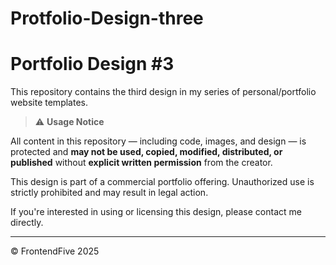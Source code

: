 # Protfolio-Design-three
# Portfolio Design #3

This repository contains the third design in my series of personal/portfolio website templates.

> ⚠️ **Usage Notice**

All content in this repository — including code, images, and design — is protected and **may not be used, copied, modified, distributed, or published** without **explicit written permission** from the creator.

This design is part of a commercial portfolio offering. Unauthorized use is strictly prohibited and may result in legal action.

If you're interested in using or licensing this design, please contact me directly.

---

© FrontendFive 2025
